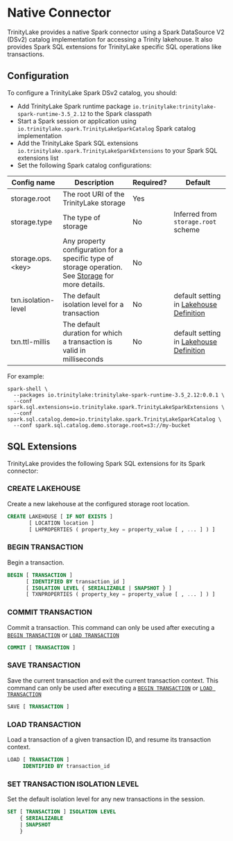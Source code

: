 # Native Connector

TrinityLake provides a native Spark connector using a Spark DataSource V2 (DSv2) catalog implementation for accessing a Trinity lakehouse. 
It also provides Spark SQL extensions for TrinityLake specific SQL operations like transactions.

## Configuration

To configure a TrinityLake Spark DSv2 catalog, you should:

- Add TrinityLake Spark runtime package `io.trinitylake:trinitylake-spark-runtime-3.5_2.12` to the Spark classpath
- Start a Spark session or application using `io.trinitylake.spark.TrinityLakeSparkCatalog` Spark catalog implementation
- Add the TrinityLake Spark SQL extensions `io.trinitylake.spark.TrinityLakeSparkExtensions` to your Spark SQL extensions list
- Set the following Spark catalog configurations:

| Config name          | Description                                                                                                                  | Required? | Default                                                                       |
|----------------------|------------------------------------------------------------------------------------------------------------------------------|-----------|-------------------------------------------------------------------------------|
| storage.root         | The root URI of the TrinityLake storage                                                                                      | Yes       |                                                                               |
| storage.type         | The type of storage                                                                                                          | No        | Inferred from `storage.root` scheme                                           |
| storage.ops.<key\>   | Any property configuration for a specific type of storage operation. See [Storage](../storage/overview.md) for more details. | No        |                                                                               |
| txn.isolation-level  | The default isolation level for a transaction                                                                                | No        | default setting in [Lakehouse Definition](../format/definitions/lakehouse.md) |                                                                     |
| txn.ttl-millis       | The default duration for which a transaction is valid in milliseconds                                                        | No        | default setting in [Lakehouse Definition](../format/definitions/lakehouse.md) |

For example:

```shell
spark-shell \
  --packages io.trinitylake:trinitylake-spark-runtime-3.5_2.12:0.0.1 \
  --conf spark.sql.extensions=io.trinitylake.spark.TrinityLakeSparkExtensions \
  --conf spark.sql.catalog.demo=io.trinitylake.spark.TrinityLakeSparkCatalog \
  --conf spark.sql.catalog.demo.storage.root=s3://my-bucket
```

## SQL Extensions

TrinityLake provides the following Spark SQL extensions for its Spark connector:

### CREATE LAKEHOUSE

Create a new lakehouse at the configured storage root location.

```sql
CREATE LAKEHOUSE [ IF NOT EXISTS ]
       [ LOCATION location ]
       [ LHPROPERTIES ( property_key = property_value [ , ... ] ) ]
```

### BEGIN TRANSACTION

Begin a transaction.

```sql
BEGIN [ TRANSACTION ]
      [ IDENTIFIED BY transaction_id ]
      [ ISOLATION LEVEL { SERIALIZABLE | SNAPSHOT } ]
      [ TXNPROPERTIES ( property_key = property_value [ , ... ] ) ]
```

### COMMIT TRANSACTION

Commit a transaction. 
This command can only be used after executing a [`BEGIN TRANSACTION`](#begin-transaction) or [`LOAD TRANSACTION`](#load-transaction)

```sql
COMMIT [ TRANSACTION ]
```

### SAVE TRANSACTION

Save the current transaction and exit the current transaction context.
This command can only be used after executing a [`BEGIN TRANSACTION`](#begin-transaction) or [`LOAD TRANSACTION`](#load-transaction)

```sql
SAVE [ TRANSACTION ]
```

### LOAD TRANSACTION

Load a transaction of a given transaction ID, and resume its transaction context.

```sql
LOAD [ TRANSACTION ]
     IDENTIFIED BY transaction_id
```

### SET TRANSACTION ISOLATION LEVEL

Set the default isolation level for any new transactions in the session.

```sql
SET [ TRANSACTION ] ISOLATION LEVEL 
    { SERIALIZABLE 
    | SNAPSHOT 
    }
```